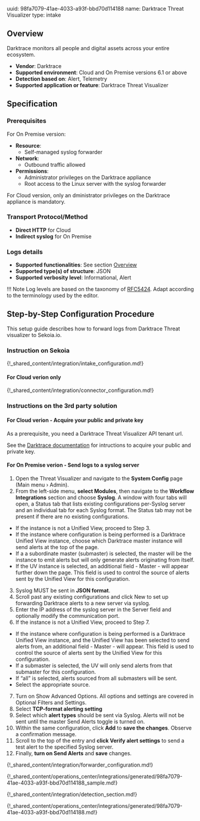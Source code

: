 uuid: 98fa7079-41ae-4033-a93f-bbd70d114188
name: Darktrace Threat Visualizer
type: intake

## Overview

Darktrace monitors all people and digital assets across your entire ecosystem.

- **Vendor**: Darktrace
- **Supported environment**: Cloud and On Premise versions 6.1 or above
- **Detection based on**: Alert, Telemetry
- **Supported application or feature**: Darktrace Threat Visualizer


## Specification

### Prerequisites

For On Premise version:
- **Resource**:
    - Self-managed syslog forwarder
- **Network**:
    - Outbound traffic allowed
- **Permissions**:
    - Administrator privileges on the Darktrace appliance
    - Root access to the Linux server with the syslog forwarder

For Cloud version, only an dministrator privileges on the Darktrace appliance is mandatory.

### Transport Protocol/Method

- **Direct HTTP** for Cloud
- **Indirect syslog** for On Premise

### Logs details

- **Supported functionalities**: See section [Overview](#overview)
- **Supported type(s) of structure**: JSON
- **Supported verbosity level**: Informational, Alert

!!! Note
    Log levels are based on the taxonomy of [RFC5424](https://datatracker.ietf.org/doc/html/rfc5424). Adapt according to the terminology used by the editor.

## Step-by-Step Configuration Procedure

This setup guide describes how to forward logs from Darktrace Threat visualizer to Sekoia.io.

### Instruction on Sekoia

{!_shared_content/integration/intake_configuration.md!}

#### For Cloud verion only

{!_shared_content/integration/connector_configuration.md!}

### Instructions on the 3rd party solution
#### For Cloud verion - Acquire your public and private key

As a prerequisite, you need a Darktrace Threat Visualizer API tenant url.

See the [Darktrace documentation](https://customerportal.darktrace.com/product-guides/main/api-tokens) for intructions to acquire your public and private key.

#### For On Premise verion - Send logs to a syslog server

1. Open the Threat Visualizer and navigate to the **System Config** page (Main menu › Admin).
2. From the left-side menu, **select Modules**, then navigate to the **Workflow Integrations** section and choose
**Syslog**.
A window with four tabs will open, a Status tab that lists existing configurations per-Syslog server and an individual tab for each Syslog format. The Status tab may not be present if there are no existing configurations.
- If the instance is not a Unified View, proceed to Step 3.
- If the instance where configuration is being performed is a Darktrace Unified View instance, choose which Darktrace master instance will send alerts at the top of the page.
- If a a subordinate master (submaster) is selected, the master will be the instance to emit alerts but will only generate alerts originating from itself.
- If the UV instance is selected, an additional field - Master - will appear further down the page. This field is used to control the source of alerts sent by the Unified View for this configuration.
3. Syslog MUST be sent in **JSON format**.
4. Scroll past any existing configurations and click New to set up forwarding Darktrace alerts to a new server via syslog.
5. Enter the IP address of the syslog server in the Server field and optionally modify the communication port.
6. If the instance is not a Unified View, proceed to Step 7.
- If the instance where configuration is being performed is a Darktrace Unified View instance, and the Unified
View has been selected to send alerts from, an additional field - Master - will appear. This field is used to
control the source of alerts sent by the Unified View for this configuration.
- If a submaster is selected, the UV will only send alerts from that submaster for this configuration.
- If “all” is selected, alerts sourced from all submasters will be sent.
- Select the appropriate source.
7. Turn on Show Advanced Options. All options and settings are covered in Optional Filters and Settings.
8. Select **TCP-format alerting setting**
9. Select which **alert types** should be sent via Syslog. Alerts will not be sent until the master Send Alerts toggle is turned on.
10. Within the same configuration, click **Add** to **save the changes**. Observe a confirmation message.
11. Scroll to the top of the entry and **click Verify alert settings** to send a test alert to the specified Syslog server.
12. Finally, **turn on Send Alerts** and **save** changes.

{!_shared_content/integration/forwarder_configuration.md!}


{!_shared_content/operations_center/integrations/generated/98fa7079-41ae-4033-a93f-bbd70d114188_sample.md!}

{!_shared_content/integration/detection_section.md!}

{!_shared_content/operations_center/integrations/generated/98fa7079-41ae-4033-a93f-bbd70d114188.md!}
